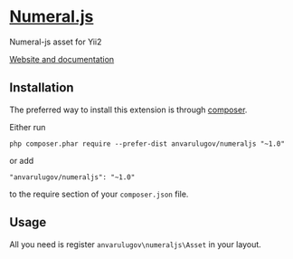 # [Numeral.js](http://numeraljs.com/)
Numeral-js asset for Yii2

[Website and documentation](http://numeraljs.com/)

Installation
------------

The preferred way to install this extension is through [composer](http://getcomposer.org/download/).

Either run

```
php composer.phar require --prefer-dist anvarulugov/numeraljs "~1.0"
```

or add

```
"anvarulugov/numeraljs": "~1.0"
```

to the require section of your `composer.json` file.


Usage
-----
All you need is register `anvarulugov\numeraljs\Asset` in your layout.
